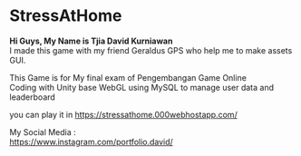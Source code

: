# StressAtHome

**Hi Guys, My Name is Tjia David Kurniawan <br>**
I made this game with my friend Geraldus GPS who help me to make assets GUI.

This Game is for My final exam of Pengembangan Game Online <br>
Coding with Unity base WebGL using MySQL to manage user data and leaderboard

you can play it in https://stressathome.000webhostapp.com/

My Social Media : <br>
https://www.instagram.com/portfolio.david/
